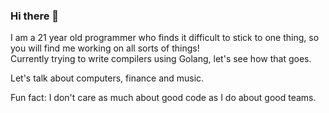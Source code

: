 ### Hi there 👋
I am a 21 year old programmer who finds it difficult to stick to one thing, so you will find me working on all sorts of things! <br />
Currently trying to write compilers using Golang, let's see how that goes.

Let's talk about computers, finance and music.

Fun fact: I don't care as much about good code as I do about good teams.
<!--
**palcodes/palcodes** is a ✨ _special_ ✨ repository because its `README.md` (this file) appears on your GitHub profile.

Here are some ideas to get you started:

- 🔭 I’m currently working on ...
- 🌱 I’m currently learning ...
- 👯 I’m looking to collaborate on ...
- 🤔 I’m looking for help with ...
- 💬 Ask me about ...
- 📫 How to reach me: ...
- 😄 Pronouns: ...
- ⚡ Fun fact: ...
-->

